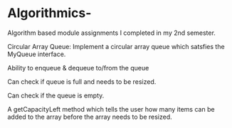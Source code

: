 # Algorithmics-

Algorithm based module assignments I completed in my 2nd semester.

Circular Array Queue: Implement a circular array queue which satsfies the MyQueue interface.

Ability to enqueue & dequeue to/from the queue

Can check if queue is full and needs to be resized.

Can check if the queue is empty.

A getCapacityLeft method which tells the user how many items can be added to the array before the array needs to be resized.

